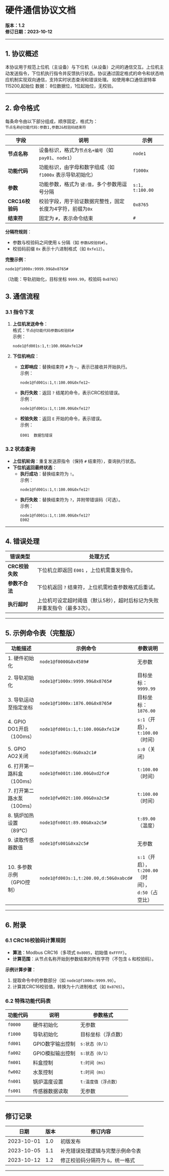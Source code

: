 
# 硬件通信协议文档  
**版本：1.2**  
**修订日期：2023-10-12**  

---

## 1. 协议概述  
本协议用于规范上位机（主设备）与下位机（从设备）之间的通信交互。上位机主动发送指令，下位机执行指令并反馈执行状态。协议通过固定格式的命令和状态响应机制实现双向通信，支持实时状态查询和错误处理。 如使用串口通信波特率115200,起始位 数据： 8位数据位，1位起始位，无校验。

---

## 2. 命令格式  
每条命令由以下部分组成，顺序固定，格式为：  
`节点名称@功能代码:参数1,参数2&校验码结束符`  

| 字段           | 说明                                                                 | 示例                     |
|----------------|----------------------------------------------------------------------|--------------------------|
| **节点名称**   | 设备标识，格式为`节点名+编号`（如 `pay01`、`node1`）                  | `node1`                  |
| **功能代码**   | 功能标识，由字母和数字组成（如 `f1000x` 表示导轨初始化）              | `f1000x`                 |
| **参数**       | 功能参数，格式为 `键:值`，多个参数用逗号分隔                          | `s:1, t:100.00`          |
| **CRC16校验码**| 校验字段，用于验证数据完整性，固定长度为4字符，前缀为`0x`             | `0x8765`                 |
| **结束符**     | 固定为 `#`，表示命令结束                                             | `#`                      |

**分隔符规则**：  
- 参数与校验码之间使用 `&` 分隔（如 `参数&校验码#`）。  
- 校验码前缀 `0x` 表示十六进制格式（如 `0xfe12`）。  

**完整示例**：  
```plaintext
node1@f1000x:9999.99&0x8765#
```
（功能：导轨初始化，目标坐标 `9999.99`，校验码 `0x8765`）



## 3. 通信流程  
### 3.1 指令下发  
1. **上位机发送命令**：  
   格式：`节点@功能代码参数&校验码#`  
   示例：  
   ```plaintext
   node1@fd001s:1,t:100.00&0xfe12#
   ```  

2. **下位机响应**：  
   - **立即响应**：替换结束符 `#` 为 `~`，表示已接收并开始执行。  
     示例：  
     ```plaintext
     node1@fd001s:1,t:100.00&0xfe12~
     ```  
   - **执行失败**：返回 `?` 结尾的命令，表示CRC校验错误。  
     示例：  
     ```plaintext
     node1@fd001s:1,t:100.00&0xfe12?
     ```  
   - **校验失败**：返回 `E` 开始的命令，表示错误。  
     示例：  
     ```plaintext
     E001  数据包错误
     ```  
     

### 3.2 状态查询  
- **上位机轮询**：重复发送原指令（保持 `#` 结束符），查询执行状态。  
- **下位机返回最终状态**：  
  - **执行成功**：替换结束符为 `!`。  
    示例：  
    ```plaintext
    node1@fd001s:1,t:100.00&0xfe12!
    ```  
  - **执行失败**：替换结束符为 `?`，并附带错误码（可选）。  
    示例：  
    ```plaintext
    node1@fd001s:1,t:100.00&0xfe12?
    E002
    ```  

---

## 4. 错误处理  
| 错误类型         | 处理方式                                                                 |
|------------------|--------------------------------------------------------------------------|
| **CRC校验失败**  | 下位机立即返回 `E001` ，上位机需重发指令。                            |
| **参数不合法**   | 下位机返回 `?` 结束符，上位机需检查参数格式后重试。                      |
| **执行超时**     | 上位机可设定超时阈值（默认5秒），超时后标记为失败并重发指令（最多3次）。 |

---

## 5. 示例命令表（完整版）  

| 功能描述                | 示例命令                                      | 参数说明                            | 成功响应           |
|-------------------------|-----------------------------------------------|-------------------------------------|--------------------|
| 1. 硬件初始化           | `node1@f0000&0x4589#`                        | 无参数                             | `...0x4589!`       |
| 2. 导轨初始化           | `node1@f1000x:9999.99&0x8765#`               | 目标坐标：`9999.99`                | `...0x8765!`       |
| 3. 导轨运动至指定坐标   | `node1@f1000x:1876.00&0x8765#`               | 目标坐标：`1876.00`                | `...0x8765!`       |
| 4. GPIO DO1开启（100ms）| `node1@fd001s:1,t:100.00&0xfe12#`            | `s:1`（开启），`t:100.00`（时间）  | `...0xfe12!`       |
| 5. GPIO AO2关闭         | `node1@fa002s:0&0xa2c1#`                     | `s:0`（关闭）                      | `...0xa2c1!`       |
| 6. 打开第一路料盒（100ms）| `node1@fm001t:100.00&0xd2fc#`               | `t:100.00`（时间）                 | `...0xd2fc!`       |
| 7. 打开第二路水泵（100ms）| `node1@fw002t:100.00&0xa2c5#`               | `t:100.00`（时间）                 | `...0xa2c5!`       |
| 8. 锅炉加热设置（89℃）  | `node1@fn001t:89.00&0xa2c5#`                | `t:89.00`（温度）                  | `...0xa2c5!`       |
| 9. 读取传感器数值       | `node1@fs001&0xa2c5#`                        | 无参数                             | `...0xa2c5!`       |
| 10. 多参数示例（GPIO控制）| `node1@fd003s:1,t:200.00,d:50&0xabcd#`     | `s:1`（开启），`t:200.00`（时间），`d:50`（占空比） | `...0xabcd!` |

---

## 6. 附录  
### 6.1 CRC16校验码计算规则  
- **算法**：Modbus CRC16（多项式 `0x8005`，初始值 `0xFFFF`）。  
- **计算范围**：从节点名称开始到参数结束的所有字符（不包含 `&` 和校验码）。  

**示例计算步骤**：  
1. 提取命令中的参数部分（如 `node1@f1000x:9999.99`）。  
2. 计算其CRC16校验值，转换为十六进制格式（如 `0x8765`）。  

### 6.2 特殊功能代码表  
| 功能代码   | 说明                   | 参数格式              |
|------------|------------------------|-----------------------|
| `f0000`    | 硬件初始化             | 无参数                |
| `f1000`   | 导轨初始化             | 目标坐标（浮点数）    |
| `fd001`    | GPIO数字输出控制       | `s:状态（0/1）`       |
| `fa002`    | GPIO模拟输出控制       | `s:状态（0/1）`       |
| `fm001`    | 料盒控制               | `t:时间（ms）`        |
| `fw002`    | 水泵控制               | `t:时间（ms）`        |
| `fn001`    | 锅炉温度设置           | `t:温度值（浮点数）`  |
| `fs001`    | 传感器数据读取         | 无参数                |


---

## 修订记录  
| 日期       | 版本  | 修订内容                     |  
|------------|-------|------------------------------|  
| 2023-10-01 | 1.0   | 初版发布                     |  
| 2023-10-05 | 1.1   | 补充错误处理逻辑与完整示例命令表 |  
| 2023-10-12 | 1.2   | 修正校验码分隔符为 `&`，统一格式 |  

---  

